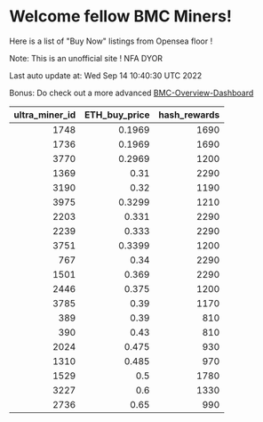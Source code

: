 # Welcome fellow BMC Miners!
Here is a list of "Buy Now" listings from Opensea floor !

Note: This is an unofficial site ! NFA DYOR

Last auto update at: Wed Sep 14 10:40:30 UTC 2022

Bonus: Do check out a more advanced [BMC-Overview-Dashboard](https://dune.com/defifunk/BMC-Overview-Dashboard)


|   ultra_miner_id |   ETH_buy_price |   hash_rewards |
|-----------------:|----------------:|---------------:|
|             1748 |          0.1969 |           1690 |
|             1736 |          0.1969 |           1690 |
|             3770 |          0.2969 |           1200 |
|             1369 |          0.31   |           2290 |
|             3190 |          0.32   |           1190 |
|             3975 |          0.3299 |           1210 |
|             2203 |          0.331  |           2290 |
|             2239 |          0.333  |           2290 |
|             3751 |          0.3399 |           1200 |
|              767 |          0.34   |           2290 |
|             1501 |          0.369  |           2290 |
|             2446 |          0.375  |           1200 |
|             3785 |          0.39   |           1170 |
|              389 |          0.39   |            810 |
|              390 |          0.43   |            810 |
|             2024 |          0.475  |            930 |
|             1310 |          0.485  |            970 |
|             1529 |          0.5    |           1780 |
|             3227 |          0.6    |           1330 |
|             2736 |          0.65   |            990 |
